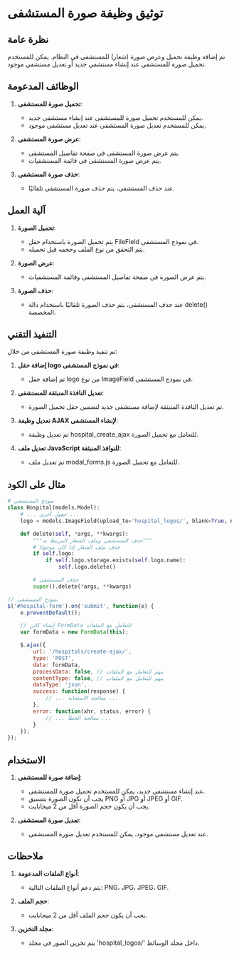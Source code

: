 # توثيق وظيفة صورة المستشفى

## نظرة عامة

تم إضافة وظيفة تحميل وعرض صورة (شعار) للمستشفى في النظام. يمكن للمستخدم تحميل صورة للمستشفى عند إنشاء مستشفى جديد أو تعديل مستشفى موجود.

## الوظائف المدعومة

1. **تحميل صورة للمستشفى**:
   - يمكن للمستخدم تحميل صورة للمستشفى عند إنشاء مستشفى جديد.
   - يمكن للمستخدم تعديل صورة المستشفى عند تعديل مستشفى موجود.

2. **عرض صورة المستشفى**:
   - يتم عرض صورة المستشفى في صفحة تفاصيل المستشفى.
   - يتم عرض صورة المستشفى في قائمة المستشفيات.

3. **حذف صورة المستشفى**:
   - عند حذف المستشفى، يتم حذف صورة المستشفى تلقائيًا.

## آلية العمل

1. **تحميل الصورة**:
   - يتم تحميل الصورة باستخدام حقل FileField في نموذج المستشفى.
   - يتم التحقق من نوع الملف وحجمه قبل تحميله.

2. **عرض الصورة**:
   - يتم عرض الصورة في صفحة تفاصيل المستشفى وقائمة المستشفيات.

3. **حذف الصورة**:
   - عند حذف المستشفى، يتم حذف الصورة تلقائيًا باستخدام دالة delete() المخصصة.

## التنفيذ التقني

تم تنفيذ وظيفة صورة المستشفى من خلال:

1. **إضافة حقل logo في نموذج المستشفى**:
   - تم إضافة حقل logo من نوع ImageField في نموذج المستشفى.

2. **تعديل النافذة المنبثقة للمستشفى**:
   - تم تعديل النافذة المنبثقة لإضافة مستشفى جديد لتضمين حقل تحميل الصورة.

3. **تعديل وظيفة AJAX لإنشاء المستشفى**:
   - تم تعديل وظيفة hospital_create_ajax للتعامل مع تحميل الصورة.

4. **تعديل ملف JavaScript للنوافذ المنبثقة**:
   - تم تعديل ملف modal_forms.js للتعامل مع تحميل الصورة.

## مثال على الكود

```python
# نموذج المستشفى
class Hospital(models.Model):
    # ... حقول أخرى ...
    logo = models.ImageField(upload_to='hospital_logos/', blank=True, null=True, verbose_name='شعار المستشفى')

    def delete(self, *args, **kwargs):
        """حذف المستشفى وملف الشعار المرتبط به"""
        # حذف ملف الشعار إذا كان موجودًا
        if self.logo:
            if self.logo.storage.exists(self.logo.name):
                self.logo.delete()

        # حذف المستشفى
        super().delete(*args, **kwargs)
```

```javascript
// نموذج المستشفى
$('#hospital-form').on('submit', function(e) {
    e.preventDefault();

    // إنشاء كائن FormData للتعامل مع الملفات
    var formData = new FormData(this);

    $.ajax({
        url: '/hospitals/create-ajax/',
        type: 'POST',
        data: formData,
        processData: false, // مهم للتعامل مع الملفات
        contentType: false, // مهم للتعامل مع الملفات
        dataType: 'json',
        success: function(response) {
            // ... معالجة الاستجابة ...
        },
        error: function(xhr, status, error) {
            // ... معالجة الخطأ ...
        }
    });
});
```

## الاستخدام

1. **إضافة صورة للمستشفى**:
   - عند إنشاء مستشفى جديد، يمكن للمستخدم تحميل صورة للمستشفى.
   - يجب أن تكون الصورة بتنسيق PNG أو JPG أو JPEG أو GIF.
   - يجب أن يكون حجم الصورة أقل من 2 ميجابايت.

2. **تعديل صورة المستشفى**:
   - عند تعديل مستشفى موجود، يمكن للمستخدم تعديل صورة المستشفى.

## ملاحظات

1. **أنواع الملفات المدعومة**:
   - يتم دعم أنواع الملفات التالية: PNG، JPG، JPEG، GIF.

2. **حجم الملف**:
   - يجب أن يكون حجم الملف أقل من 2 ميجابايت.

3. **مجلد التخزين**:
   - يتم تخزين الصور في مجلد 'hospital_logos/' داخل مجلد الوسائط.
